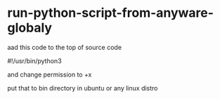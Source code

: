 # run-python-script-from-anyware-globaly

aad this code to the top of source code

#!/usr/bin/python3

and change permission to +x

put that to bin directory in ubuntu or any linux distro
